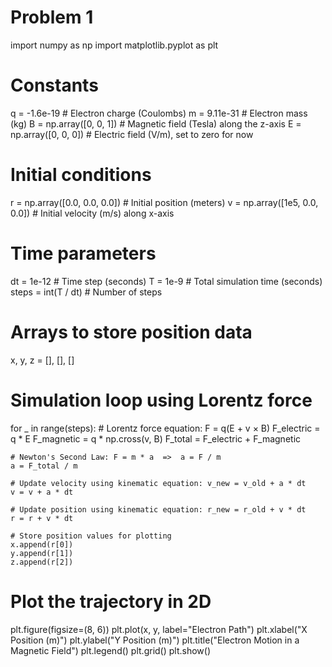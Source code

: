 # Problem 1

import numpy as np
import matplotlib.pyplot as plt

# Constants
q = -1.6e-19  # Electron charge (Coulombs)
m = 9.11e-31  # Electron mass (kg)
B = np.array([0, 0, 1])  # Magnetic field (Tesla) along the z-axis
E = np.array([0, 0, 0])  # Electric field (V/m), set to zero for now

# Initial conditions
r = np.array([0.0, 0.0, 0.0])  # Initial position (meters)
v = np.array([1e5, 0.0, 0.0])  # Initial velocity (m/s) along x-axis

# Time parameters
dt = 1e-12  # Time step (seconds)
T = 1e-9  # Total simulation time (seconds)
steps = int(T / dt)  # Number of steps

# Arrays to store position data
x, y, z = [], [], []

# Simulation loop using Lorentz force
for _ in range(steps):
    # Lorentz force equation: F = q(E + v × B)
    F_electric = q * E
    F_magnetic = q * np.cross(v, B)
    F_total = F_electric + F_magnetic

    # Newton's Second Law: F = m * a  =>  a = F / m
    a = F_total / m

    # Update velocity using kinematic equation: v_new = v_old + a * dt
    v = v + a * dt

    # Update position using kinematic equation: r_new = r_old + v * dt
    r = r + v * dt

    # Store position values for plotting
    x.append(r[0])
    y.append(r[1])
    z.append(r[2])

# Plot the trajectory in 2D
plt.figure(figsize=(8, 6))
plt.plot(x, y, label="Electron Path")
plt.xlabel("X Position (m)")
plt.ylabel("Y Position (m)")
plt.title("Electron Motion in a Magnetic Field")
plt.legend()
plt.grid()
plt.show()
